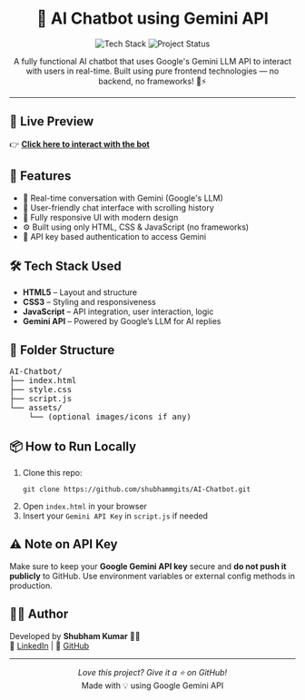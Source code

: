<h1 align="center">🤖 AI Chatbot using Gemini API</h1>

<p align="center">
  <img src="https://img.shields.io/badge/Tech-HTML%20%7C%20CSS%20%7C%20JavaScript%20%7C%20Gemini%20API-blue" alt="Tech Stack" />
  <img src="https://img.shields.io/badge/Status-Working-green" alt="Project Status" />
</p>

<p align="center">
  A fully functional AI chatbot that uses Google's Gemini LLM API to interact with users in real-time. Built using pure frontend technologies — no backend, no frameworks! 🧠⚡
</p>

<hr />

<h2>🔗 Live Preview</h2>
<p>
  👉 <a href="https://shubhammgits.github.io/AI-Chatbot/" target="_blank"><b>Click here to interact with the bot</b></a>
</p>

<h2>📌 Features</h2>
<ul>
  <li>🤖 Real-time conversation with Gemini (Google's LLM)</li>
  <li>💬 User-friendly chat interface with scrolling history</li>
  <li>🎨 Fully responsive UI with modern design</li>
  <li>⚙️ Built using only HTML, CSS & JavaScript (no frameworks)</li>
  <li>🔐 API key based authentication to access Gemini</li>
</ul>

<h2>🛠️ Tech Stack Used</h2>
<ul>
  <li><b>HTML5</b> – Layout and structure</li>
  <li><b>CSS3</b> – Styling and responsiveness</li>
  <li><b>JavaScript</b> – API integration, user interaction, logic</li>
  <li><b>Gemini API</b> – Powered by Google’s LLM for AI replies</li>
</ul>

<h2>📂 Folder Structure</h2>
<pre>
AI-Chatbot/
├── index.html
├── style.css
├── script.js
└── assets/
    └── (optional images/icons if any)
</pre>

<h2>📦 How to Run Locally</h2>
<ol>
  <li>Clone this repo:
    <pre><code>git clone https://github.com/shubhammgits/AI-Chatbot.git</code></pre>
  </li>
  <li>Open <code>index.html</code> in your browser</li>
  <li>Insert your <code>Gemini API Key</code> in <code>script.js</code> if needed</li>
</ol>

<h2>⚠️ Note on API Key</h2>
<p>
  Make sure to keep your <b>Google Gemini API key</b> secure and <b>do not push it publicly</b> to GitHub. Use environment variables or external config methods in production.
</p>

<h2>🙋‍♂️ Author</h2>
<p>
  Developed by <b>Shubham Kumar</b> 👨‍💻<br />
  🔗 <a href="https://www.linkedin.com/in/your-linkedin-profile/">LinkedIn</a> |
  💼 <a href="https://github.com/shubhammgits">GitHub</a>
</p>

<hr />

<p align="center">
  <i>Love this project? Give it a ⭐ on GitHub!</i><br/>
  Made with 💡 using Google Gemini API
</p>
